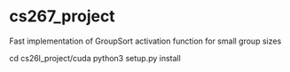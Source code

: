 # cs267_project

Fast implementation of GroupSort activation function for small group sizes

cd cs26l_project/cuda
python3 setup.py install
